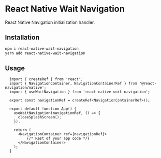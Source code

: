 # React Native Wait Navigation

React Native Navigation initialization handler.

## Installation

```sh
npm i react-native-wait-navigation
yarn add react-native-wait-navigation
```

## Usage

```tsx
  import { createRef } from 'react';
  import { NavigationContainer, NavigationContainerRef } from '@react-navigation/native';
  import { useWaitNavigation } from 'react-native-wait-navigation';

  export const navigationRef = createRef<NavigationContainerRef>();

  export default function App() {
    useWaitNavigation(navigationRef, () => {
      closeSplashScreen();
    });

    return (
      <NavigationContainer ref={navigationRef}>
          {/* Rest of your app code */}
      </NavigationContainer>
    );
  }
```

